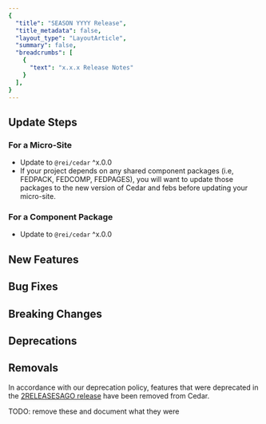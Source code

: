 ```yaml
---
{
  "title": "SEASON YYYY Release",
  "title_metadata": false,
  "layout_type": "LayoutArticle",
  "summary": false,
  "breadcrumbs": [
    {
      "text": "x.x.x Release Notes"
    }
  ],
}
---
```


<cdr-doc-table-of-contents-shell parentSelector='h2' childSelector='h3'>

## Update Steps

### For a Micro-Site

- Update to `@rei/cedar` ^x.0.0
- If your project depends on any shared component packages (i.e, FEDPACK, FEDCOMP, FEDPAGES), you will want to update those packages to the new version of Cedar and febs before updating your micro-site.

### For a Component Package

- Update to `@rei/cedar` ^x.0.0

## New Features

## Bug Fixes

## Breaking Changes

## Deprecations

## Removals

In accordance with our deprecation policy, features that were deprecated in the [2RELEASESAGO release](../winter-2020/#deprecations) have been removed from Cedar.

TODO: remove these and document what they were

</cdr-doc-table-of-contents-shell>
